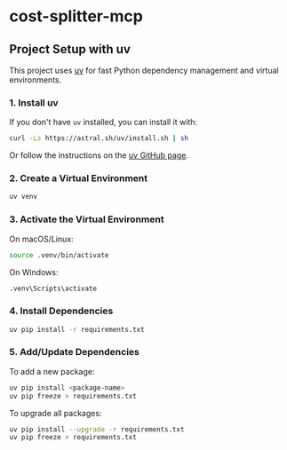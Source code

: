 # cost-splitter-mcp

## Project Setup with uv

This project uses [uv](https://github.com/astral-sh/uv) for fast Python dependency management and virtual environments.

### 1. Install uv
If you don't have `uv` installed, you can install it with:

```sh
curl -Ls https://astral.sh/uv/install.sh | sh
```

Or follow the instructions on the [uv GitHub page](https://github.com/astral-sh/uv).

### 2. Create a Virtual Environment

```sh
uv venv
```

### 3. Activate the Virtual Environment

On macOS/Linux:
```sh
source .venv/bin/activate
```
On Windows:
```sh
.venv\Scripts\activate
```

### 4. Install Dependencies

```sh
uv pip install -r requirements.txt
```

### 5. Add/Update Dependencies

To add a new package:
```sh
uv pip install <package-name>
uv pip freeze > requirements.txt
```

To upgrade all packages:
```sh
uv pip install --upgrade -r requirements.txt
uv pip freeze > requirements.txt
```